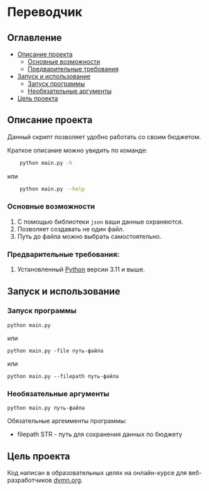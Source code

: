 # Переводчик

## Оглавление

* [Описание проекта](#описание-проекта)
    * [Основные возможности](#основные-возможности)
    * [Предварительные требования](#предварительные-требования)
* [Запуск и использование](#Запуск-и-использование)
    * [Запуск программы](#запуск-программы)
    * [Необязательные аргументы](#необязательные-аргументы)
* [Цель проекта](#цель-проекта)

## Описание проекта

Данный скрипт позволяет удобно работать со своим бюджетом.

Краткое описание можно увидить по команде:

```bash
    python main.py -h
```

или

```bash
    python main.py --help
```

### Основные возможности

1. С помощью библиотеки `json` ваши данные охраняются. 
2. Позволяет создавать не один файл.
3. Путь до файла можно выбрать самостоятельно. 

### Предварительные требования:

1. Установленный [Python](https://www.python.org/downloads/) версии 3.11 и выше.

## Запуск и использование

### Запуск программы

```
python main.py
```

или

```
python main.py -file путь-файла
```

или

```
python main.py --filepath путь-файла
```

### Необязательные аргументы

```
python main.py путь-файла
```

Обязательные аргемменты программы:

 - filepath STR - путь для сохранения данных по бюджету


## Цель проекта

Код написан в образовательных целях на онлайн-курсе для веб-разработчиков [dvmn.org](https://dvmn.org/).
